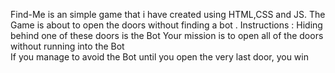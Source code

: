 Find-Me is an simple game that i have created using HTML,CSS and JS.
The Game is about to open the doors without finding a bot .
Instructions :
  Hiding behind one of these doors is the Bot 
  Your mission is to open all of the doors without running into the Bot  
  If you manage to avoid the Bot until you open the very last door, you win
  
  
